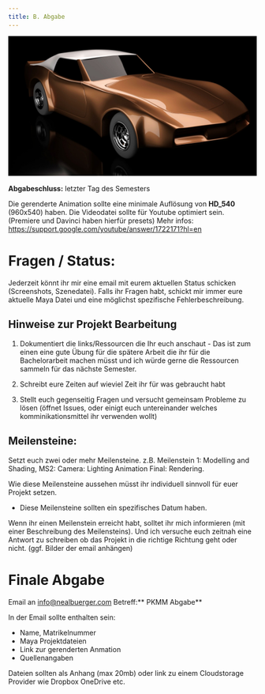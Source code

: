 ```yaml
---
title: B. Abgabe
---
```


![](../../../assets/b_abgabe/images/corvette.jpg)

**Abgabeschluss:** letzter Tag des Semesters

Die gerenderte Animation sollte eine minimale Auflösung von **HD_540** (960x540) haben.
Die Videodatei sollte für Youtube optimiert sein. (Premiere und Davinci haben hierfür presets)
Mehr infos: https://support.google.com/youtube/answer/1722171?hl=en

# Fragen / Status:

Jederzeit könnt ihr mir eine email mit eurem aktuellen Status schicken (Screenshots, Szenedatei).
Falls ihr Fragen habt, schickt mir immer eure aktuelle Maya Datei und eine möglichst spezifische Fehlerbeschreibung.

## Hinweise zur Projekt Bearbeitung

1. Dokumentiert die links/Ressourcen die Ihr euch anschaut - Das ist zum einen eine gute Übung für die spätere Arbeit die ihr für die Bachelorarbeit machen müsst und ich würde gerne die Ressourcen sammeln für das nächste Semester.

2. Schreibt eure Zeiten auf wieviel Zeit ihr für was gebraucht habt
3. Stellt euch gegenseitig Fragen und versucht gemeinsam Probleme zu lösen (öffnet Issues, oder einigt euch untereinander welches komminikationsmittel ihr verwenden wollt)

## Meilensteine:

Setzt euch zwei oder mehr Meilensteine. z.B. Meilenstein 1: Modelling and Shading, MS2: Camera: Lighting Animation Final: Rendering.

Wie diese Meilensteine aussehen müsst ihr individuell sinnvoll für euer Projekt setzen.

- Diese Meilensteine sollten ein spezifisches Datum haben.

Wenn ihr einen Meilenstein erreicht habt, solltet ihr mich informieren (mit einer Beschreibung des Meilensteins). Und ich versuche euch zeitnah eine Antwort zu schreiben ob das Projekt in die richtige Richtung geht oder nicht. (ggf. Bilder der email anhängen)

# Finale Abgabe

Email an info@nealbuerger.com
Betreff:** PKMM Abgabe**

In der Email sollte enthalten sein:

- Name, Matrikelnummer
- Maya Projektdateien
- Link zur gerenderten Anmation
- Quellenangaben

Dateien sollten als Anhang (max 20mb) oder link zu einem Cloudstorage Provider wie Dropbox OneDrive etc.
